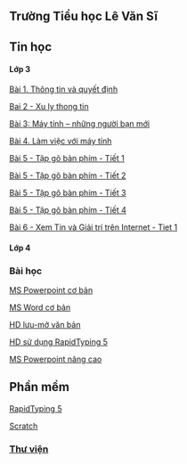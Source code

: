 ## **Trường Tiểu học Lê Văn Sĩ**

## **Tin học**

#### **Lớp 3**

[Bài 1. Thông tin và quyết định](https://www.canva.com/design/DAFLgBSirCE/CVs9oy9_QCIgY5VTCTEqAQ/edit?utm=)

[Bai 2 - Xu ly thong tin](https://www.canva.com/design/DAGB7lqurLw/_SWBnjT3jeSpoiluBFLYrg/edit?utm_content=DAGB7lqurLw&utm_campaign=designshare&utm_medium=link2&utm_source=sharebutton)

[Bài 3: Máy tính – những người bạn mới](https://www.canva.com/design/DAGB7vy_y_o/ieKnExASRpSUbouMcAMUNw/edit?utm_content=DAGB7vy_y_o&utm_campaign=designshare&utm_medium=link2&utm_source=sharebutton)

[Bài 4. Làm việc với máy tính](https://www.canva.com/design/DAGB7iEv1rc/Xlx8vH2hEK8PLKvxbdG0aA/edit?utm_content=DAGB7iEv1rc&utm_campaign=designshare&utm_medium=link2&utm_source=sharebutton)

[Bài 5 - Tập gõ bàn phím - Tiết 1](https://www.canva.com/design/DAGB7sn7tHQ/N2Vf-W9TjK3NVhscklOtjw/edit?utm_content=DAGB7sn7tHQ&utm_campaign=designshare&utm_medium=link2&utm_source=sharebutton)

[Bài 5 - Tập gõ bàn phím - Tiết 2](https://www.canva.com/design/DAGB7o9hHS4/7-SwNlwYyPi1FGwWmieOpg/edit?utm_content=DAGB7o9hHS4&utm_campaign=designshare&utm_medium=link2&utm_source=sharebutton)

[Bài 5 - Tập gõ bàn phím - Tiết 3](https://www.canva.com/design/DAGB7uaWeCk/AOw0ryOxmhz9IVC-E2ZQKQ/edit?utm_content=DAGB7uaWeCk&utm_campaign=designshare&utm_medium=link2&utm_source=sharebutton)

[Bài 5 - Tập gõ bàn phím - Tiết 4](https://www.canva.com/design/DAGB7tCSmcw/jh8_dYbzFLW4JhqmvGmvpQ/edit?utm_content=DAGB7tCSmcw&utm_campaign=designshare&utm_medium=link2&utm_source=sharebutton)

[Bài 6 - Xem Tin và Giải trí trên Internet - Tiet 1](https://www.canva.com/design/DAGB7r_vICk/xdiYr1qU-H1xJiPSBJfR-g/edit?utm_content=DAGB7r_vICk&utm_campaign=designshare&utm_medium=link2&utm_source=sharebutton)

<!--
[Bài 6 - Xem Tin và Giải trí trên Internet - Tiet 2]()

[Bài 7 - Sắp xếp để dễ tìm - Tiết 1, 2]()

[Bai 8 - Làm quen với thư mục]()

[Bài 9 - Lưu trữ Trao đổi - Tiết 1, 2]()

[Bài 10 - Trang trình chiếu của em]()

[Bai 11A - He mat troi]()

[Bài 11B. Luyện tập sử dụng chuột máy tính]()

[Bai 12 - Thuc hien cong viec theo cac buoc]()

[Bài 13 - Chia việc lớn thành việc nhỏ để giải quyết]()

[Bai 14 - Thuc hien cong viec theo dieu kien]()

[Bai 15 - Nhiem vu cua em va su tro giup cua may tinh]()
-->

#### **Lớp 4**

### **Bài học**
[MS Powerpoint cơ bản](https://prezi.com/p/6wbqyofibprw)

[MS Word cơ bản](https://prezi.com/p/a8h5hagcqzl3)

[HD lưu-mở văn bản](https://prezi.com/p/g592fzacsp3w)

[HD sử dụng  RapidTyping 5](https://prezi.com/p/oguhmdk5cbqo)

[MS Powerpoint nâng cao](https://prezi.com/p/8ljt-sgxr8sa)

## **Phần mềm**
[RapidTyping 5](https://rapidtyping.com/downloads.html)

[Scratch](https://scratch.mit.edu/download)

### [Thư viện](http://thlevansi.thuvien.hcm.edu.vn)
<!-- 


[Bai25](./Bai25/index.html)

[TNXH](./TNXH/index.html)

### Reference

[Link to Cayman help](./cayman.html).

[Link to Github help](./github_help.html).
-->
